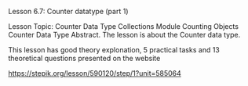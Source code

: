 Lesson 6.7: Counter datatype (part 1)

Lesson Topic: Counter Data Type
Collections Module
Counting Objects
Counter Data Type
Abstract. The lesson is about the Counter data type.

This lesson has good theory explonation, 5 practical tasks and 13 theoretical questions presented on the website

https://stepik.org/lesson/590120/step/1?unit=585064
